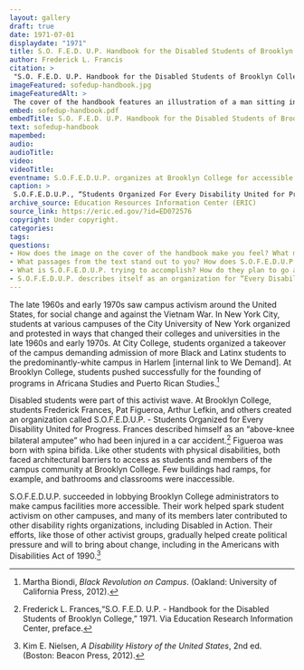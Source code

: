 ```yaml
--- 
layout: gallery
draft: true
date: 1971-07-01
displaydate: "1971"
title: S.O. F.E.D. U.P. Handbook for the Disabled Students of Brooklyn College, CUNY
author: Frederick L. Francis
citation: >
 "S.O. F.E.D. U.P. Handbook for the Disabled Students of Brooklyn College, CUNY" in New York City Civil Rights History Project, Accessed: [Month Day, Year], https://nyccivilrightshistory.org/gallery/sofedup-handbook."
imageFeatured: sofedup-handbook.jpg
imageFeaturedAlt: >
 The cover of the handbook features an illustration of a man sitting in a wheelchair facing forward with arms outstretched to the side. His hands push apart the words, “handi” and “capped.”
embed: sofedup-handbook.pdf
embedTitle: S.O. F.E.D. U.P. Handbook for the Disabled Students of Brooklyn College, CUNY
text: sofedup-handbook
mapembed: 
audio: 
audioTitle: 
video: 
videoTitle: 
eventname: S.O.F.E.D.U.P. organizes at Brooklyn College for accessible education for disabled students.
caption: >
 S.O.F.E.D.U.P., “Students Organized For Every Disability United for Progress,” was founded at Brooklyn College to promote activism by and for disabled students to eliminate architectural and bureaucratic barriers and increase educational access.. Their handbook described their goals and vision.
archive_source: Education Resources Information Center (ERIC)
source_link: https://eric.ed.gov/?id=ED072576
copyright: Under copyright.
categories: 
tags: 
questions: 
- How does the image on the cover of the handbook make you feel? What message do you think the authors want to send with this image? What do they think of the term “handicapped”? 
- What passages from the text stand out to you? How does S.O.F.E.D.U.P. use the language of civil rights movements and ideas to make their case? 
- What is S.O.F.E.D.U.P. trying to accomplish? How do they plan to go about it through their organizing? 
- S.O.F.E.D.U.P. describes itself as an organization for “Every Disability United for Progress.” In what ways are students of “every disability” included, or not included, in Frances’s statement?
--- 
```


The late 1960s and early 1970s saw campus activism around the United States, for social change and against the Vietnam War. In New York City, students at various campuses of the City University of New York organized and protested in ways that changed their colleges and universities in the late 1960s and early 1970s. At City College, students organized a takeover of the campus demanding admission of more Black and Latinx students to the predominantly-white campus in Harlem [internal link to We Demand]. At Brooklyn College, students pushed successfully for the founding of programs in Africana Studies and Puerto Rican Studies.[^1]

Disabled students were part of this activist wave. At Brooklyn College, students Frederick Frances, Pat Figueroa, Arthur Lefkin, and others created an organization called S.O.F.E.D.U.P. - Students Organized for Every Disability United for Progress. Frances described himself as an “above-knee bilateral amputee” who had been injured in a car accident.[^2] Figueroa was born with spina bifida. Like other students with physical disabilities, both faced architectural barriers to access as students and members of the campus community at Brooklyn College. Few buildings had ramps, for example, and bathrooms and classrooms were inaccessible.

S.O.F.E.D.U.P. succeeded in lobbying Brooklyn College administrators to make campus facilities more accessible. Their work helped spark student activism on other campuses, and many of its members later contributed to other disability rights organizations, including Disabled in Action. Their efforts, like those of other activist groups, gradually helped create political pressure and will to bring about change, including in the Americans with Disabilities Act of 1990.[^3]

[^1]: Martha Biondi, *Black Revolution on Campus*. (Oakland: University of California Press, 2012).

[^2]: Frederick L. Frances,“S.O. F.E.D. U.P. - Handbook for the Disabled Students of Brooklyn College,” 1971. Via Education Research Information Center, preface.

[^3]: Kim E. Nielsen, *A Disability History of the United States*, 2nd ed. (Boston: Beacon Press, 2012).
